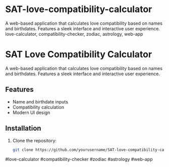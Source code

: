 # SAT-love-compatibility-calculator
A web-based application that calculates love compatibility based on names and birthdates. Features a sleek interface and interactive user experience.
love-calculator, compatibility-checker, zodiac, astrology, web-app
# SAT Love Compatibility Calculator

A web-based application that calculates love compatibility based on names and birthdates. Features a sleek interface and interactive user experience.

## Features
- Name and birthdate inputs
- Compatibility calculation
- Modern UI design

## Installation
1. Clone the repository:
   ```sh
   git clone https://github.com/yourusername/SAT-love-compatibility-calculator.git
#love-calculator #compatibility-checker #zodiac #astrology #web-app
